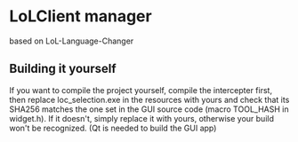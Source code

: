 # LoLClient manager

based on LoL-Language-Changer

## Building it yourself
If you want to compile the project yourself, compile the intercepter first, then replace loc_selection.exe in the resources with yours and check that its SHA256 matches the one set in the GUI source code (macro TOOL_HASH in widget.h). If it doesn't, simply replace it with yours, otherwise your build won't be recognized.
(Qt is needed to build the GUI app)

